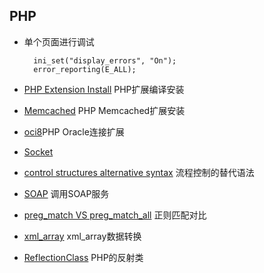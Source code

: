 ## PHP
- 单个页面进行调试  
	
		ini_set("display_errors", "On");
		error_reporting(E_ALL);
	
- [PHP Extension Install](php-extension-install.md) PHP扩展编译安装

- [Memcached](memcached.md) PHP Memcached扩展安装

- [oci8](oci8.md)PHP Oracle连接扩展

- [Socket](Socket.md)

- [control structures alternative syntax](alternative-syntax.md) 流程控制的替代语法

- [SOAP](soap.md) 调用SOAP服务

- [preg_match VS preg_match_all](preg_match.md) 正则匹配对比

- [xml_array](xml_array.md) xml_array数据转换

- [ReflectionClass](ReflectionClass.md) PHP的反射类